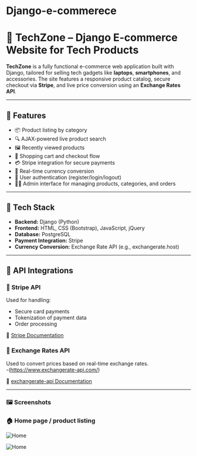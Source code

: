 ﻿# Django-e-commerece

# 🛒 TechZone – Django E-commerce Website for Tech Products

**TechZone** is a fully functional e-commerce web application built with Django, tailored for selling tech gadgets like **laptops**, **smartphones**, and accessories. The site features a responsive product catalog, secure checkout via **Stripe**, and live price conversion using an **Exchange Rates API**.

---

## 🚀 Features

- 📦 Product listing by category
- 🔍 AJAX-powered live product search
- 🖼️ Recently viewed products
- 🛒 Shopping cart and checkout flow
- 💳 Stripe integration for secure payments
- 💱 Real-time currency conversion
- 🔐 User authentication (register/login/logout)
- 🧑‍💼 Admin interface for managing products, categories, and orders

---

## 🔧 Tech Stack

- **Backend:** Django (Python)
- **Frontend:** HTML, CSS (Bootstrap), JavaScript, jQuery
- **Database:** PostgreSQL
- **Payment Integration:** Stripe
- **Currency Conversion:** Exchange Rate API (e.g., exchangerate.host)

---

## 🔌 API Integrations

### 🔹 Stripe API
Used for handling:
- Secure card payments
- Tokenization of payment data
- Order processing

🔗 [Stripe Documentation](https://stripe.com/docs)

### 🔹 Exchange Rates API
Used to convert prices based on real-time exchange rates.  
-(https://www.exchangerate-api.com/)

🔗 [exchangerate-api Documentation](https://www.exchangerate-api.com/docs/overview)

---

### 🖼️ Screenshots

### 🏠 Home page / product listing

![Home](<img width="1919" height="923" alt="HomePage" src="https://github.com/user-attachments/assets/dc7281db-0062-45c5-94ce-d7db1525d0aa" />)

![Home](<img width="1919" height="915" alt="Products" src="https://github.com/user-attachments/assets/ffd1593d-5cf9-4d45-a71d-e1224216f615" />)


